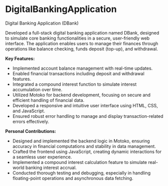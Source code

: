 # DigitalBankingApplication
Digital Banking Application (DBank)

<p>
  Developed a full-stack digital banking application named DBank, designed to simulate core banking functionalities in a secure, user-friendly web interface. The application enables users to manage their finances through operations like balance checking, funds deposit (top-up), and withdrawal.
</p>
<p><strong>Key Features:</strong></p>

<ul>
  <li>Implemented account balance management with real-time updates.
</li>
  <li>Enabled financial transactions including deposit and withdrawal features.
</li>
  <li>Integrated a compound interest function to simulate interest accumulation over time.
</li>
  <li>Utilized Motoko for backend development, focusing on secure and efficient handling of financial data.
</li>
  <li>Developed a responsive and intuitive user interface using HTML, CSS, and JavaScript.
</li>
  <li>Ensured robust error handling to manage and display transaction-related errors effectively.
</li>
</ul>

<p><strong>Personal Contributions:</strong></p>

<ul>
  <li>Designed and implemented the backend logic in Motoko, ensuring accuracy in financial computations and stability in data management.
</li>
  <li>Crafted the frontend using JavaScript, creating dynamic interactions for a seamless user experience.
</li>
  <li>Implemented a compound interest calculation feature to simulate real-world banking interest accrual.
</li>
  <li>Conducted thorough testing and debugging, especially in handling floating-point operations and asynchronous data fetching.
</li>
</ul>
